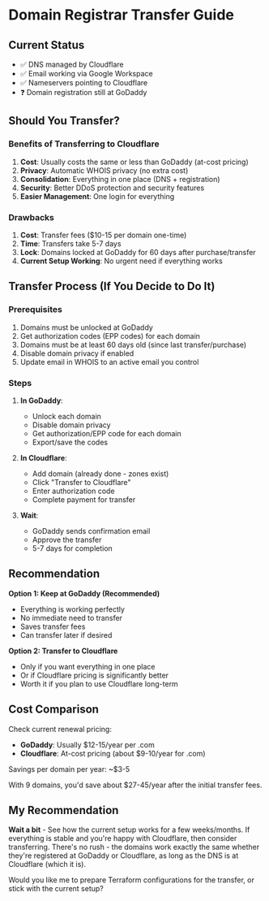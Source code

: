 # Domain Registrar Transfer Guide

## Current Status

- ✅ DNS managed by Cloudflare
- ✅ Email working via Google Workspace
- ✅ Nameservers pointing to Cloudflare
- ❓ Domain registration still at GoDaddy

## Should You Transfer?

### Benefits of Transferring to Cloudflare

1. **Cost**: Usually costs the same or less than GoDaddy (at-cost pricing)
2. **Privacy**: Automatic WHOIS privacy (no extra cost)
3. **Consolidation**: Everything in one place (DNS + registration)
4. **Security**: Better DDoS protection and security features
5. **Easier Management**: One login for everything

### Drawbacks

1. **Cost**: Transfer fees ($10-15 per domain one-time)
2. **Time**: Transfers take 5-7 days
3. **Lock**: Domains locked at GoDaddy for 60 days after purchase/transfer
4. **Current Setup Working**: No urgent need if everything works

## Transfer Process (If You Decide to Do It)

### Prerequisites

1. Domains must be unlocked at GoDaddy
2. Get authorization codes (EPP codes) for each domain
3. Domains must be at least 60 days old (since last transfer/purchase)
4. Disable domain privacy if enabled
5. Update email in WHOIS to an active email you control

### Steps

1. **In GoDaddy**:
   - Unlock each domain
   - Disable domain privacy
   - Get authorization/EPP code for each domain
   - Export/save the codes

2. **In Cloudflare**:
   - Add domain (already done - zones exist)
   - Click "Transfer to Cloudflare" 
   - Enter authorization code
   - Complete payment for transfer

3. **Wait**:
   - GoDaddy sends confirmation email
   - Approve the transfer
   - 5-7 days for completion

## Recommendation

**Option 1: Keep at GoDaddy (Recommended)**
- Everything is working perfectly
- No immediate need to transfer
- Saves transfer fees
- Can transfer later if desired

**Option 2: Transfer to Cloudflare**
- Only if you want everything in one place
- Or if Cloudflare pricing is significantly better
- Worth it if you plan to use Cloudflare long-term

## Cost Comparison

Check current renewal pricing:
- **GoDaddy**: Usually $12-15/year per .com
- **Cloudflare**: At-cost pricing (about $9-10/year for .com)

Savings per domain per year: ~$3-5

With 9 domains, you'd save about $27-45/year after the initial transfer fees.

## My Recommendation

**Wait a bit** - See how the current setup works for a few weeks/months. If everything is stable and you're happy with Cloudflare, then consider transferring. There's no rush - the domains work exactly the same whether they're registered at GoDaddy or Cloudflare, as long as the DNS is at Cloudflare (which it is).

Would you like me to prepare Terraform configurations for the transfer, or stick with the current setup?


